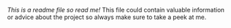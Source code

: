 *This is a readme file so read me!*
This file could contain valuable information or advice about the project so always make sure to take a peek at me.